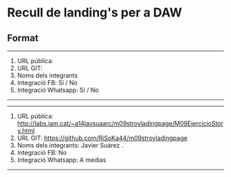 # Recull de landing's per a DAW
## Format

-----
1. URL pública:
1. URL GIT:
1. Noms dels integrants
1. Integració FB: Sí / No
1. Integració Whatsapp: Sí / No
-----
-----
1. URL pública: http://labs.iam.cat/~a14javsuaarc/m09stroyladingpage/M09EjercicioStory.html
1. URL GIT: https://github.com/RiSoKa44/m09stroyladingpage
1. Noms dels integrants: Javier Suárez . 
1. Integració FB:  No
1. Integració Whatsapp: A medias
-----